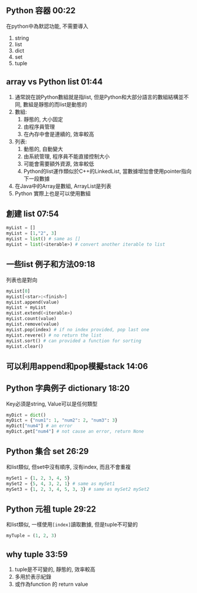 ## Python 容器 00:22
在python中為默認功能, 不需要導入
1. string
2. list
3. dict
4. set
5. tuple

## array vs Python list 01:44
1. 通常說在說Python數組就是指list, 但是Python和大部分語言的數組結構並不同, 數組是靜態的而list是動態的
2. 數組:
    1. 靜態的, 大小固定
    2. 由程序員管理
    3. 在內存中會是連續的, 效率較高
3. 列表:
    1. 動態的, 自動變大
    2. 由系統管理, 程序員不能直接控制大小
    3. 可能會需要額外資源, 效率較低
    4. Python的list運作類似於C++的LinkedList, 當數據增加會使用pointer指向下一段數據
4. 在Java中的Array是數組, ArrayList是列表
5. Python 實際上也是可以使用數組

## 創建 list 07:54
```py
myList = []
myList = [1,"2", 3]
myList = list() # same as []
myList = list(<iterable>) # convert another iterable to list
```

## 一些list 例子和方法09:18
列表也是對向
```py
myList[0]
myList[<star>:<finish>]
myList.append(value)
myList + myList
myList.extend(<iterable>)
myList.count(value)
myList.remove(value)
myList.pop(index) # if no index provided, pop last one
myList.revere() # no return the list
myList.sort() # can provided a function for sorting
myList.clear()
```

## 可以利用append和pop模擬stack 14:06

## Python 字典例子 dictionary 18:20
Key必須是string, Value可以是任何類型
```py
myDict = dict()
myDict = {"num1": 1, "num2": 2, "num3": 3}
myDict["num4"] # an error
myDict.get["num4"] # not cause an error, return None
```

## Python 集合 set 26:29
和list類似, 但set中沒有順序, 沒有index, 而且不會重複
```py
mySet1 = {1, 2, 3, 4, 5} 
mySet2 = {5, 4, 3, 2, 1} # same as mySet1
mySet3 = {1, 2, 3, 4, 5, 3, 3} # same as mySet2 mySet2
```

## Python 元祖 tuple 29:22
和list類似, 一樣使用`[index]`讀取數據, 但是tuple不可變的
```py
myTuple = (1, 2, 3)
```

## why tuple 33:59
1. tuple是不可變的, 靜態的, 效率較高
2. 多用於表示紀錄
3. 或作為function 的 return value




